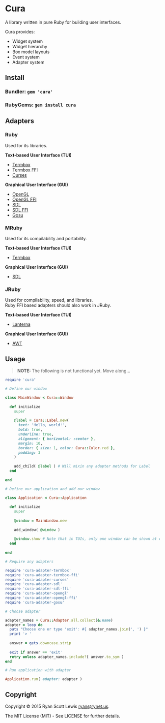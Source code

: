 # Cura

A library written in pure Ruby for building user interfaces.

Cura provides:

* Widget system
* Widget hierarchy
* Box model layouts
* Event system
* Adapter system

## Install

### Bundler: `gem 'cura'`

### RubyGems: `gem install cura`

## Adapters

### Ruby

Used for its libraries.

**Text-based User Interface (TUI)**

* [Termbox][ruby-termbox]
* [Termbox FFI][ruby-termbox-ffi]
* [Curses][ruby-curses]

**Graphical User Interface (GUI)**

* [OpenGL][ruby-opengl]
* [OpenGL FFI][ruby-opengl-ffi]
* [SDL][ruby-sdl]
* [SDL FFI][ruby-sdl-ffi]
* [Gosu][ruby-gosu]

### MRuby

Used for its compilability and portability.

**Text-based User Interface (TUI)**

* [Termbox][mruby-termbox]

**Graphical User Interface (GUI)**

* [SDL][mruby-sdl]

### JRuby

Used for compilability, speed, and libraries.  
Ruby FFI based adapters should also work in JRuby.

**Text-based User Interface (TUI)**

* [Lanterna][jruby-lanterna]

**Graphical User Interface (GUI)**

* [AWT][jruby-awt]

## Usage

> **NOTE:** The following is not functional yet. Move along...

```rb
require 'cura'

# Define our window

class MainWindow < Cura::Window
  
  def initialize
    super
    
    @label = Cura::Label.new(
      text: 'Hello, world!',
      bold: true,
      underline: true,
      alignment: { horizontal: :center },
      margin: 10,
      border: { size: 1, color: Cura::Color.red },
      padding: 3
    )
    
    add_child( @label ) # Will mixin any adapter methods for Label
  end
  
end

# Define our application and add our window

class Application < Cura::Application
  
  def initialize
    super
    
    @window = MainWindow.new
    
    add_window( @window )
    
    @window.show # Note that in TUIs, only one window can be shown at once.
  end
  
end

# Require any adapters

require 'cura-adapter-termbox'
require 'cura-adapter-termbox-ffi'
require 'cura-adapter-curses'
require 'cura-adapter-sdl'
require 'cura-adapter-sdl-ffi'
require 'cura-adapter-opengl'
require 'cura-adapter-opengl-ffi'
require 'cura-adapter-gosu'

# Choose adapter

adapter_names = Cura::Adapter.all.collect(&:name)
adapter = loop do
  puts "Choose one or type 'exit': #{ adapter_names.join(', ') }"
  print '> '
  
  answer = gets.downcase.strip
  
  exit if answer == 'exit'
  retry unless adapter_names.include?( answer.to_sym )
end

# Run application with adapter

Application.run( adapter: adapter )
```

## Copyright

Copyright © 2015 Ryan Scott Lewis <ryan@rynet.us>.

The MIT License (MIT) - See LICENSE for further details.

[ruby-termbox]: https://github.com/RyanScottLewis/ruby-cura-adapter-termbox
[ruby-termbox-ffi]: https://github.com/RyanScottLewis/ruby-cura-adapter-termbox-ffi
[ruby-curses]: https://github.com/RyanScottLewis/ruby-cura-adapter-curses
[ruby-sdl]: https://github.com/RyanScottLewis/ruby-cura-adapter-sdl
[ruby-sdl-ffi]: https://github.com/RyanScottLewis/ruby-cura-adapter-sdl-ffi
[ruby-opengl]: https://github.com/RyanScottLewis/ruby-cura-adapter-opengl
[ruby-opengl-ffi]: https://github.com/RyanScottLewis/ruby-cura-adapter-opengl-ffi
[ruby-gosu]: https://github.com/RyanScottLewis/ruby-cura-adapter-gosu
[mruby-termbox]: https://github.com/RyanScottLewis/mruby-cura-adapter-termbox
[mruby-sdl]: https://github.com/RyanScottLewis/mruby-cura-adapter-sdl
[jruby-lanterna]: https://github.com/RyanScottLewis/jruby-cura-adapter-lanterna
[jruby-awt]: https://github.com/RyanScottLewis/jruby-cura-adapter-awt
